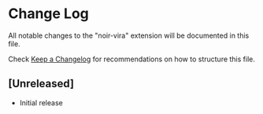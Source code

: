 # Change Log

All notable changes to the "noir-vira" extension will be documented in this file.

Check [Keep a Changelog](http://keepachangelog.com/) for recommendations on how to structure this file.

## [Unreleased]

- Initial release
